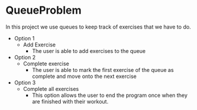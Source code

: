 ﻿# QueueProblem
In this project we use queues to keep track of exercises that we have to do.

* Option 1
    * Add Exercise
        * The user is able to add exercises to the queue
* Option 2
    * Complete exercise
        * The user is able to mark the first exercise of the queue as complete and move onto the next exercise
* Option 3
    * Complete all exercises
        * This option allows the user to end the program once when they are finished with their workout.
